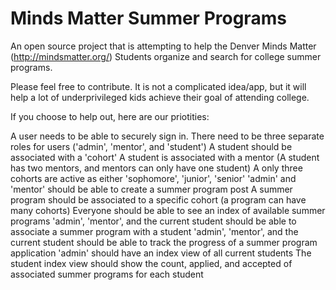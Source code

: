 # Minds Matter Summer Programs
An open source project that is attempting to help the Denver Minds Matter (http://mindsmatter.org/) Students organize and search for college summer programs. 

Please feel free to contribute.  It is not a complicated idea/app, but it will help a lot of underprivileged kids achieve their goal of attending college.

If you choose to help out, here are our priotities:

  A user needs to be able to securely sign in.
  There need to be three separate roles for users ('admin', 'mentor', and 'student')
  A student should be associated with a 'cohort'
  A student is associated with a mentor (A student has two mentors, and mentors can only have one student)
  A only three cohorts are active as either 'sophomore', 'junior', 'senior'
  'admin' and 'mentor' should be able to create a summer program post
  A summer program should be associated to a specific cohort (a program can have many cohorts)
  Everyone should be able to see an index of available summer programs
  'admin', 'mentor', and the current student should be able to associate a summer program with a student
  'admin', 'mentor', and the current student should be able to track the progress of a summer program application
  'admin' should have an index view of all current students
  The student index view should show the count, applied, and accepted of associated summer programs for each student
  
  
